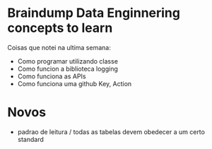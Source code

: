 # Braindump Data Enginnering concepts to learn

Coisas que notei na ultima semana:
- Como programar utilizando classe
- Como funcion a biblioteca logging
- Como funciona as APIs
- Como funciona uma github Key, Action


# Novos
- padrao de leitura / todas as tabelas devem obedecer a um certo standard
